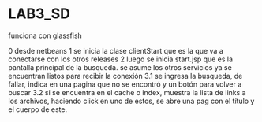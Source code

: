 # LAB3_SD
funciona con glassfish

0 desde netbeans
1 se inicia la clase clientStart que es la que va a conectarse con los otros releases
2 luego se inicia start.jsp que es la pantalla principal de la busqueda. se asume los 
  otros servicios ya se encuentran listos para recibir la conexión
3.1 se ingresa la busqueda, de fallar, indica en una pagina que no se encontró y un botón
    para volver a buscar
3.2 si se encuentra en el cache o index, muestra la lista de links a los archivos, haciendo 
    click en uno de estos, se abre una pag con el título y el cuerpo de este.
  
